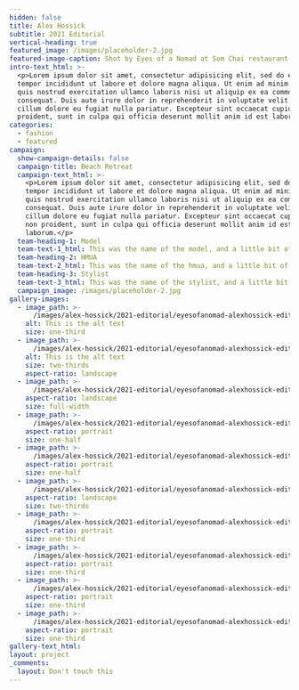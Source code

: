 ```yaml
---
hidden: false
title: Alex Hossick
subtitle: 2021 Editorial
vertical-heading: true
featured_image: /images/placeholder-2.jpg
featured-image-caption: Shot by Eyes of a Nomad at Som Chai restaurant
intro-text_html: >-
  <p>Lorem ipsum dolor sit amet, consectetur adipisicing elit, sed do eiusmod
  tempor incididunt ut labore et dolore magna aliqua. Ut enim ad minim veniam,
  quis nostrud exercitation ullamco laboris nisi ut aliquip ex ea commodo
  consequat. Duis aute irure dolor in reprehenderit in voluptate velit esse
  cillum dolore eu fugiat nulla pariatur. Excepteur sint occaecat cupidatat non
  proident, sunt in culpa qui officia deserunt mollit anim id est laborum.</p>
categories:
  - fashion
  - featured
campaign:
  show-campaign-details: false
  campaign-title: Beach Retreat
  campaign-text_html: >-
    <p>Lorem ipsum dolor sit amet, consectetur adipisicing elit, sed do eiusmod
    tempor incididunt ut labore et dolore magna aliqua. Ut enim ad minim veniam,
    quis nostrud exercitation ullamco laboris nisi ut aliquip ex ea commodo
    consequat. Duis aute irure dolor in reprehenderit in voluptate velit esse
    cillum dolore eu fugiat nulla pariatur. Excepteur sint occaecat cupidatat
    non proident, sunt in culpa qui officia deserunt mollit anim id est
    laborum.</p>
  team-heading-1: Model
  team-text-1_html: This was the name of the model, and a little bit of a blurb about her.
  team-heading-2: HMUA
  team-text-2_html: This was the name of the hmua, and a little bit of a blurb about her.
  team-heading-3: Stylist
  team-text-3_html: This was the name of the stylist, and a little bit of a blurb about her.
  campaign_image: /images/placeholder-2.jpg
gallery-images:
  - image_path: >-
      /images/alex-hossick/2021-editorial/eyesofanomad-alexhossick-editorial-45.jpg
    alt: This is the alt text
    size: one-third
  - image_path: >-
      /images/alex-hossick/2021-editorial/eyesofanomad-alexhossick-editorial-40.jpg
    alt: This is the alt text
    size: two-thirds
    aspect-ratio: landscape
  - image_path: >-
      /images/alex-hossick/2021-editorial/eyesofanomad-alexhossick-editorial-32.jpg
    aspect-ratio: landscape
    size: full-width
  - image_path: >-
      /images/alex-hossick/2021-editorial/eyesofanomad-alexhossick-editorial-26.jpg
    aspect-ratio: portrait
    size: one-half
  - image_path: >-
      /images/alex-hossick/2021-editorial/eyesofanomad-alexhossick-editorial-27.jpg
    aspect-ratio: portrait
    size: one-half
  - image_path: >-
      /images/alex-hossick/2021-editorial/eyesofanomad-alexhossick-editorial-6.jpg
    aspect-ratio: landscape
    size: two-thirds
  - image_path: >-
      /images/alex-hossick/2021-editorial/eyesofanomad-alexhossick-editorial-22.jpg
    aspect-ratio: portrait
    size: one-third
  - image_path: >-
      /images/alex-hossick/2021-editorial/eyesofanomad-alexhossick-editorial-8.jpg
    aspect-ratio: portrait
    size: one-third
  - image_path: >-
      /images/alex-hossick/2021-editorial/eyesofanomad-alexhossick-editorial-3.jpg
    aspect-ratio: portrait
    size: one-third
  - image_path: >-
      /images/alex-hossick/2021-editorial/eyesofanomad-alexhossick-editorial-16.jpg
    aspect-ratio: portrait
    size: one-third
gallery-text_html:
layout: project
_comments:
  layout: Don't touch this
---
```


